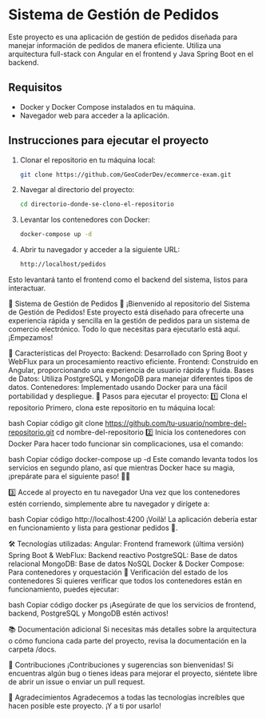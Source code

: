 # Sistema de Gestión de Pedidos

Este proyecto es una aplicación de gestión de pedidos diseñada para manejar información de pedidos de manera eficiente. Utiliza una arquitectura full-stack con Angular en el frontend y Java Spring Boot en el backend.

## Requisitos

- Docker y Docker Compose instalados en tu máquina.
- Navegador web para acceder a la aplicación.

## Instrucciones para ejecutar el proyecto

1. Clonar el repositorio en tu máquina local:

   ```bash
   git clone https://github.com/GeoCoderDev/ecommerce-exam.git
   ```
2. Navegar al directorio del proyecto:

   ```bash
   cd directorio-donde-se-clono-el-repositorio
   ```
3. Levantar los contenedores con Docker:

   ```bash
   docker-compose up -d
   ```
4. Abrir tu navegador y acceder a la siguiente URL:

   ```bash
   http://localhost/pedidos
   ```

Esto levantará tanto el frontend como el backend del sistema, listos para interactuar.

🚀 Sistema de Gestión de Pedidos 🚀
¡Bienvenido al repositorio del Sistema de Gestión de Pedidos! Este proyecto está diseñado para ofrecerte una experiencia rápida y sencilla en la gestión de pedidos para un sistema de comercio electrónico. Todo lo que necesitas para ejecutarlo está aquí. ¡Empezamos!

🎯 Características del Proyecto:
Backend: Desarrollado con Spring Boot y WebFlux para un procesamiento reactivo eficiente.
Frontend: Construido en Angular, proporcionando una experiencia de usuario rápida y fluida.
Bases de Datos: Utiliza PostgreSQL y MongoDB para manejar diferentes tipos de datos.
Contenedores: Implementado usando Docker para una fácil portabilidad y despliegue.
🚀 Pasos para ejecutar el proyecto:
1️⃣ Clona el repositorio
Primero, clona este repositorio en tu máquina local:

bash
Copiar código
git clone https://github.com/tu-usuario/nombre-del-repositorio.git
cd nombre-del-repositorio
2️⃣ Inicia los contenedores con Docker
Para hacer todo funcionar sin complicaciones, usa el comando:

bash
Copiar código
docker-compose up -d
Este comando levanta todos los servicios en segundo plano, así que mientras Docker hace su magia, ¡prepárate para el siguiente paso! 🧙‍♂️

3️⃣ Accede al proyecto en tu navegador
Una vez que los contenedores estén corriendo, simplemente abre tu navegador y dirígete a:

bash
Copiar código
http://localhost:4200
¡Voilà! La aplicación debería estar en funcionamiento y lista para gestionar pedidos 🛒.

🛠️ Tecnologías utilizadas:
Angular: Frontend framework (última versión)
Spring Boot & WebFlux: Backend reactivo
PostgreSQL: Base de datos relacional
MongoDB: Base de datos NoSQL
Docker & Docker Compose: Para contenedores y orquestación
🐳 Verificación del estado de los contenedores
Si quieres verificar que todos los contenedores están en funcionamiento, puedes ejecutar:

bash
Copiar código
docker ps
¡Asegúrate de que los servicios de frontend, backend, PostgreSQL y MongoDB estén activos!

📚 Documentación adicional
Si necesitas más detalles sobre la arquitectura o cómo funciona cada parte del proyecto, revisa la documentación en la carpeta /docs.

🎉 Contribuciones
¡Contribuciones y sugerencias son bienvenidas! Si encuentras algún bug o tienes ideas para mejorar el proyecto, siéntete libre de abrir un issue o enviar un pull request.

🌟 Agradecimientos
Agradecemos a todas las tecnologías increíbles que hacen posible este proyecto. ¡Y a ti por usarlo!
